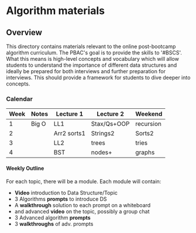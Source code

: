 # Algorithm materials

## Overview

This directory contains materials relevant to the online post-bootcamp algorithm curriculum. The PBAC's goal is to provide the skills to '#BSCS'. What this means is high-level concepts and vocabulary which will allow students to understand the importance of different data structures and ideally be prepared for both interviews and further preparation for interviews. This should provide a framework for students to dive deeper into concepts.

### Calendar
|Week | Notes | Lecture 1 | Lecture 2 | Weekend |
|-----|-------|-----------|-----------|---------|
|  1  | Big O |    LL1    |Stax/Qs+OOP|recursion|
|  2  |       |Arr2 sorts1| Strings2  | Sorts2  |
|  3  |       |    LL2    |    trees  |  tries  |
|  4  |       |    BST    |   nodes+  | graphs  |

#### Weekly Outline
For each topic, there will be a module. Each module will contain:
- **Video** introduction to Data Structure/Topic
- 3 Algorithms **prompts** to introduce DS
- A **walkthrough** solution to each prompt on a whiteboard
- and advanced **video** on the topic, possibly a group chat
- 3 Advanced algorithm **prompts**
- 3 **walkthroughs** of adv. prompts
